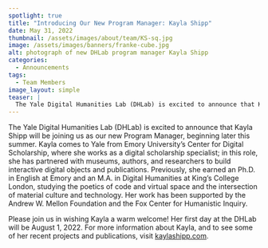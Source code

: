 ```yaml
---
spotlight: true
title: "Introducing Our New Program Manager: Kayla Shipp"
date: May 31, 2022
thumbnail: /assets/images/about/team/KS-sq.jpg
image: /assets/images/banners/franke-cube.jpg
alt: photograph of new DHLab program manager Kayla Shipp
categories:
  - Announcements
tags:
  - Team Members
image_layout: simple
teaser: |
  The Yale Digital Humanities Lab (DHLab) is excited to announce that Kayla Shipp will be joining us as our new Program Manager, beginning later this summer. 
---
```

The Yale Digital Humanities Lab (DHLab) is excited to announce that Kayla Shipp will be joining us as our new Program Manager, beginning later this summer. Kayla comes to Yale from Emory University’s Center for Digital Scholarship, where she works as a digital scholarship specialist; in this role, she has partnered with museums, authors, and researchers to build interactive digital objects and publications. Previously, she earned an Ph.D. in English at Emory and an M.A. in Digital Humanities at King’s College London, studying the poetics of code and virtual space and the intersection of material culture and technology. Her work has been supported by the Andrew W. Mellon Foundation and the Fox Center for Humanistic Inquiry. 

Please join us in wishing Kayla a warm welcome! Her first day at the DHLab will be August 1, 2022. For more information about Kayla, and to see some of her recent projects and publications, visit <a href='http://kaylashipp.com/' target='blank
'>kaylashipp.com</a>.
